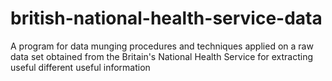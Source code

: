 # british-national-health-service-data
A program for data munging procedures and techniques applied on a raw data set obtained from the Britain's National Health Service for extracting useful different useful information
